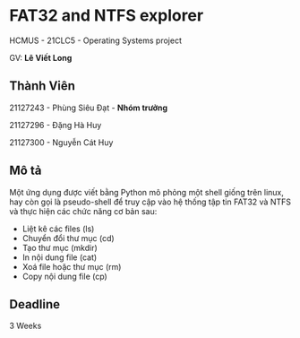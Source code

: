 # FAT32 and NTFS explorer
HCMUS - 21CLC5 - Operating Systems project

GV: **Lê Viết Long**
## Thành Viên
21127243 - Phùng Siêu Đạt - **Nhóm trưởng**

21127296 - Đặng Hà Huy

21127300 - Nguyễn Cát Huy
## Mô tả
Một ứng dụng được viết bằng Python mô phỏng một shell giống trên linux, hay còn gọi là pseudo-shell để truy cập vào hệ thống tập tin FAT32 và NTFS và thực hiện các chức năng cơ bản sau: 
* Liệt kê các files (ls)
* Chuyển đổi thư mục (cd)
* Tạo thư mục (mkdir)
* In nội dung file (cat)
* Xoá file hoặc thư mục (rm)
* Copy nội dung file (cp)

## Deadline
3 Weeks

